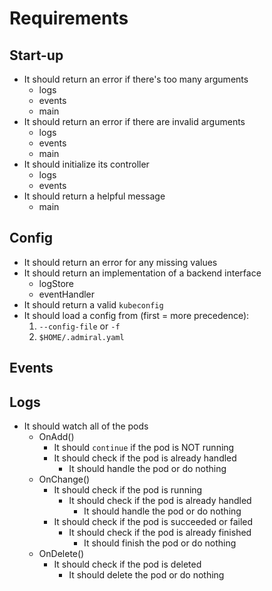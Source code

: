 # Requirements

## Start-up

- It should return an error if there's too many arguments
    - logs
    - events
    - main
- It should return an error if there are invalid arguments
    - logs
    - events
    - main
- It should initialize its controller
    - logs
    - events
- It should return a helpful message
    - main

## Config

- It should return an error for any missing values
- It should return an implementation of a backend interface
    - logStore
    - eventHandler
- It should return a valid `kubeconfig`
- It should load a config from (first = more precedence):
    1. `--config-file` or `-f`
    2. `$HOME/.admiral.yaml`

## Events

## Logs
- It should watch all of the pods
    - OnAdd()
        - It should `continue` if the pod is NOT running
        - It should check if the pod is already handled
            - It should handle the pod or do nothing
    - OnChange()
        - It should check if the pod is running
            - It should check if the pod is already handled
                - It should handle the pod or do nothing
        - It should check if the pod is succeeded or failed
            - It should check if the pod is already finished
                - It should finish the pod or do nothing
    - OnDelete()
        - It should check if the pod is deleted
            - It should delete the pod or do nothing